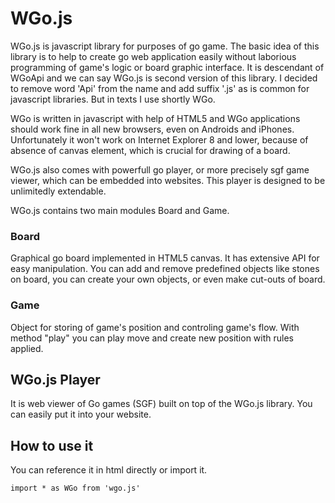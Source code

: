# WGo.js #

WGo.js is javascript library for purposes of go game. The basic idea of this library is to help to create go web application easily without laborious programming of game's logic or board graphic interface. It is descendant of WGoApi and we can say WGo.js is second version of this library. I decided to remove word 'Api' from the name and add suffix '.js' as is common for javascript libraries. But in texts I use shortly WGo. 

WGo is written in javascript with help of HTML5 and WGo applications should work fine in all new browsers, even on Androids and iPhones. 
Unfortunately it won't work on Internet Explorer 8 and lower, because of absence of canvas element, which is crucial for drawing of a board.

WGo.js also comes with powerfull go player, or more precisely sgf game viewer, which can be embedded into websites. This player is designed to be unlimitedly extendable.

WGo.js contains two main modules Board and Game.

### Board ###

Graphical go board implemented in HTML5 canvas. It has extensive API for easy manipulation. You can add and remove predefined objects like stones on board, you can create your own objects, or even make cut-outs of board.

### Game ###

Object for storing of game's position and controling game's flow. With method "play" you can play move and create new position with rules applied.

## WGo.js Player ##

It is web viewer of Go games (SGF) built on top of the WGo.js library. You can easily put it into your website.

## How to use it

You can reference it in html directly or import it.

```
import * as WGo from 'wgo.js'
```